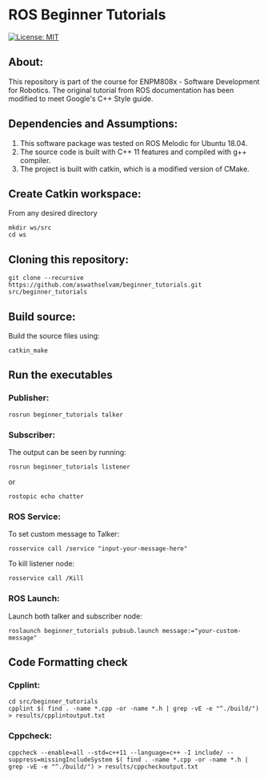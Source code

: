# ROS Beginner Tutorials
[![License: MIT](https://img.shields.io/badge/License-MIT-blue.svg)](https://opensource.org/licenses/MIT)

## About:
This repository is part of the course for ENPM808x - Software Development for Robotics. The original tutorial from ROS documentation has been modified to meet Google's C++ Style guide. 

## Dependencies and Assumptions:
1. This software package was tested on ROS Melodic for Ubuntu 18.04.
2. The source code is built with C++ 11 features and compiled with g++ compiler.
3. The project is built with catkin, which is a modified version of CMake. 

## Create Catkin workspace:
From any desired directory
```
mkdir ws/src
cd ws
```

## Cloning this repository:
```
git clone --recursive https://github.com/aswathselvam/beginner_tutorials.git src/beginner_tutorials
```

## Build source:
Build the source files using:
```
catkin_make
```

## Run the executables
### Publisher:
```
rosrun beginner_tutorials talker
```

### Subscriber:
The output can be seen by running:
```
rosrun beginner_tutorials listener
```
or
```
rostopic echo chatter
```

### ROS Service:
To set custom message to Talker:
```
rosservice call /service "input-your-message-here"
```

To kill listener node:
```
rosservice call /Kill
```

### ROS Launch:
Launch both talker and subscriber node:
```
roslaunch beginner_tutorials pubsub.launch message:="your-custom-message"
```

## Code Formatting check 
### Cpplint:
```
cd src/beginner_tutorials
cpplint $( find . -name *.cpp -or -name *.h | grep -vE -e "^./build/") > results/cpplintoutput.txt
```
### Cppcheck:
```
cppcheck --enable=all --std=c++11 --language=c++ -I include/ --suppress=missingIncludeSystem $( find . -name *.cpp -or -name *.h | grep -vE -e "^./build/") > results/cppcheckoutput.txt
```

